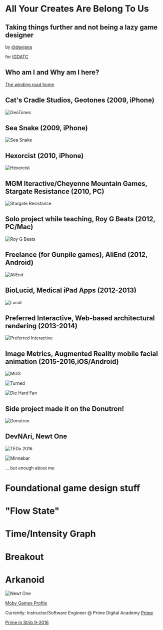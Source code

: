 All Your Creates Are Belong To Us
=================================
Taking things further and not being a lazy game designer
--------------------------------------------------------

by [@devjana](https://twitter.com/devjana)

for [IGDATC](http://www.igdatc.org/)

Who am I and Why am I here?
---------------------------

[The winding road home](https://www.google.com/maps/dir/Erie,+PA/Boca+Raton,+FL/Minneapolis,+MN/Phoenix,+AZ/Burlington,+VT/Minneapolis,+MN/Los+Angeles,+CA/Minneapolis,+MN/@34.309815,-113.8070428,4z/data=!3m1!4b1!4m50!4m49!1m5!1m1!1s0x882d7fe13db2f71f:0x89f3ae2e121d5b0a!2m2!1d-80.085059!2d42.1292241!1m5!1m1!1s0x88d923c2ef36fb27:0xd23ea6eeca6095c9!2m2!1d-80.1289321!2d26.3683064!1m5!1m1!1s0x52b333909377bbbd:0x939fc9842f7aee07!2m2!1d-93.2650108!2d44.977753!1m5!1m1!1s0x872b12ed50a179cb:0x8c69c7f8354a1bac!2m2!1d-112.0740373!2d33.4483771!1m5!1m1!1s0x4cca7a55b69b55e5:0xc35fe519720e498e!2m2!1d-73.212072!2d44.4758825!1m5!1m1!1s0x52b333909377bbbd:0x939fc9842f7aee07!2m2!1d-93.2650108!2d44.977753!1m5!1m1!1s0x80c2c75ddc27da13:0xe22fdf6f254608f4!2m2!1d-118.2436849!2d34.0522342!1m5!1m1!1s0x52b333909377bbbd:0x939fc9842f7aee07!2m2!1d-93.2650108!2d44.977753!3e0)

Cat's Cradle Studios, Geotones (2009, iPhone)
-----------------------
![GeoTones](images/geotones.png)

Sea Snake (2009, iPhone)
-----------------------
![Sea Snake](http://static.garagegames.com/static/pg/torquepowered/devinterviews/sea-snake/seaSnake2.jpg)

Hexorcist (2010, iPhone)
------------------------
![Hexorcist](images/hexorcist.png)

MGM Iteractive/Cheyenne Mountain Games, Stargate Resistance (2010, PC)
------------------------
![Stargate Resistance](http://images.eurogamer.net/articles//a/8/6/8/9/6/8/stargate_resistance.jpg.jpg/EG11/resize/722x-1/format/jpg/free-stargate-resistance-hd-desktop-wallpaper.jpg)

Solo project while teaching, Roy G Beats (2012, PC/Mac)
------------------------
![Roy G Beats](http://1.bp.blogspot.com/-tWYUvz3VuqE/Tpm0Ak3licI/AAAAAAAAAAg/TtQ7fDIA2Dk/s1600/RoyGBeats_0_9c2+2011-10-07+13-50-44-04.jpg)

Freelance (for Gunpile games), AliEnd (2012, Android)
----------------------
![AliEnd](images/aliend.png)

BioLucid, Medical iPad Apps (2012-2013)
----------------------
![Lucid](images/lucid.png)

Preferred Interactive, Web-based architectural rendering (2013-2014)
--------------------------------------------
![Preferred Interactive](images/kare11.png)

Image Metrics, Augmented Reality mobile facial animation (2015-2016,iOS/Android)
---------------------------------------------------------------------
![MUG](images/mug.png)

![Turned](images/turned.png)

![Die Hard Fan](images/dhf.png)

Side project made it on the Donutron!
-------------------------------------
![Donutron](http://devjana.net/wp-content/uploads/2016/04/cemeteryDOnutron.jpg)

DevNAri, Newt One
-----------------
![TEDx 2016](http://devjana.apps-1and1.com/wp-content/uploads/2016/08/smilingHeadphones_b-604x270.png)

![Minnebar](http://devjana.apps-1and1.com/wp-content/uploads/2016/04/ariWatchingArcade.jpg)

... but enough about me


Foundational game design stuff
==============================

"Flow State"
============

Time/Intensity Graph
====================

Breakout
========

Arkanoid
========





![Newt One](https://pbs.twimg.com/media/Cq_p22XWcAAEery.jpg)

[Moby Games Profile](http://www.mobygames.com/developer/sheet/view/developerId,426845/)

Currently: Instructor/Software Engineer @ Prime Digital Academy
[Prime](https://course_report_production.s3.amazonaws.com/rich/rich_files/rich_files/450/s300/prime-20logo-20color.png)

[Prime in Strib 9-2016](http://www.startribune.com/prime-digital-academy-is-moving-to-grain-exchange-building/394618541/)

